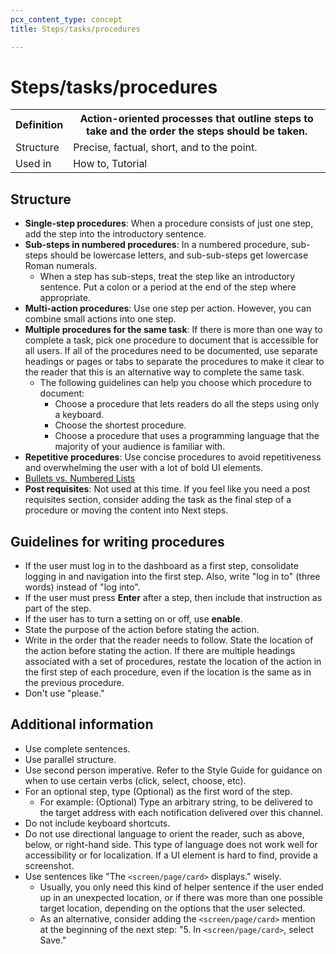 ```yaml
---
pcx_content_type: concept
title: Steps/tasks/procedures

---
```


# Steps/tasks/procedures

<table>
  <tr>
    <th style="width:15%">Definition</th>
    <th>Action-oriented processes that outline steps to take and the order the steps should be taken.</th>
  </tr>
  <tr>
    <td>Structure</td>
    <td>Precise, factual, short, and to the point.</td>
  </tr>
  <tr>
    <td>Used in</td>
    <td>How to, Tutorial</td>
  </tr>
</table>

## Structure

+ **Single-step procedures**: When a procedure consists of just one step, add the step into the introductory sentence.
+ **Sub-steps in numbered procedures**: In a numbered procedure, sub-steps should be lowercase letters, and sub-sub-steps get lowercase Roman numerals.
  + When a step has sub-steps, treat the step like an introductory sentence. Put a colon or a period at the end of the step where appropriate.
+ **Multi-action procedures**: Use one step per action. However, you can combine small actions into one step.
+ **Multiple procedures for the same task**: If there is more than one way to complete a task, pick one procedure to document that is accessible for all users. If all of the procedures need to be documented, use separate headings or pages or tabs to separate the procedures to make it clear to the reader that this is an alternative way to complete the same task.
  + The following guidelines can help you choose which procedure to document:
    + Choose a procedure that lets readers do all the steps using only a keyboard.
    + Choose the shortest procedure.
    + Choose a procedure that uses a programming language that the majority of your audience is familiar with.
+ **Repetitive procedures**: Use concise procedures to avoid repetitiveness and overwhelming the user with a lot of bold UI elements.
+ [Bullets vs. Numbered Lists](/style-guide/grammar-and-formatting/structure/lists/)
+ **Post requisites**: Not used at this time. If you feel like you need a post requisites section, consider adding the task as the final step of a procedure or moving the content into Next steps.

## Guidelines for writing procedures

+ If the user must log in to the dashboard as a first step, consolidate logging in and navigation into the first step. Also, write "log in to" (three words) instead of "log into".
+ If the user must press **Enter** after a step, then include that instruction as part of the step.
+ If the user has to turn a setting on or off, use **enable**.
+ State the purpose of the action before stating the action.
+ Write in the order that the reader needs to follow. State the location of the action before stating the action. If there are multiple headings associated with a set of procedures, restate the location of the action in the first step of each procedure, even if the location is the same as in the previous procedure.
+ Don't use "please."

## Additional information

+ Use complete sentences.
+ Use parallel structure.
+ Use second person imperative. Refer to the Style Guide for guidance on when to use certain verbs (click, select, choose, etc).
+ For an optional step, type (Optional) as the first word of the step.
  + For example: (Optional) Type an arbitrary string, to be delivered to the target address with each notification delivered over this channel.
+ Do not include keyboard shortcuts.
+ Do not use directional language to orient the reader, such as above, below, or right-hand side. This type of language does not work well for accessibility or for localization. If a UI element is hard to find, provide a screenshot.
+ Use sentences like "The `<screen/page/card>` displays." wisely.
  + Usually, you only need this kind of helper sentence if the user ended up in an unexpected location, or if there was more than one possible target location, depending on the options that the user selected.
  + As an alternative, consider adding the `<screen/page/card>` mention at the beginning of the next step: "5. In `<screen/page/card>`, select Save."
